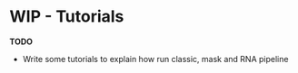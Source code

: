 # WIP - Tutorials

**TODO**
- Write some tutorials to explain how run classic, mask and RNA pipeline
